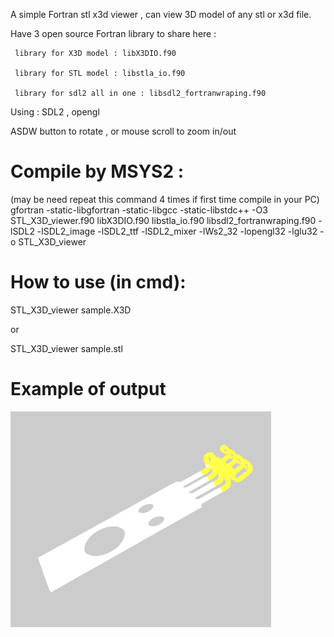 A simple Fortran stl x3d viewer , can view 3D model of any stl or x3d file.

Have 3 open source Fortran library to share here :

     library for X3D model : libX3DIO.f90
     
     library for STL model : libstla_io.f90
     
     library for sdl2 all in one : libsdl2_fortranwraping.f90 

Using : SDL2 , opengl 

ASDW button to rotate , or mouse scroll to zoom in/out

# Compile by MSYS2 : 
(may be need repeat this command 4 times if first time compile in your PC)
gfortran -static-libgfortran -static-libgcc -static-libstdc++ -O3 STL_X3D_viewer.f90 
libX3DIO.f90 libstla_io.f90 libsdl2_fortranwraping.f90 -lSDL2 -lSDL2_image -lSDL2_ttf -lSDL2_mixer -lWs2_32 -lopengl32 -lglu32 -o STL_X3D_viewer

# How to use (in cmd): 
STL_X3D_viewer sample.X3D 

or 

STL_X3D_viewer sample.stl 

# Example of output
![Sample view ](https://github.com/v-h-giang/STL_X3D_Viewer/blob/main/test.png?raw=true)
